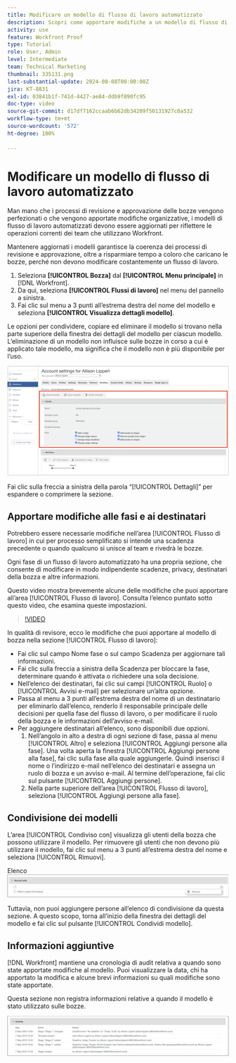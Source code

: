 ```yaml
---
title: Modificare un modello di flusso di lavoro automatizzato
description: Scopri come apportare modifiche a un modello di flusso di lavoro di bozza automatico esistente in  [!DNL  Workfront].
activity: use
feature: Workfront Proof
type: Tutorial
role: User, Admin
level: Intermediate
team: Technical Marketing
thumbnail: 335131.png
last-substantial-update: 2024-08-08T00:00:00Z
jira: KT-8831
exl-id: 03841b1f-741d-4427-ae84-ddb9f890fc95
doc-type: video
source-git-commit: d17df7162ccaab6b62db34209f50131927c0a532
workflow-type: tm+mt
source-wordcount: '572'
ht-degree: 100%

---
```


# Modificare un modello di flusso di lavoro automatizzato

Man mano che i processi di revisione e approvazione delle bozze vengono perfezionati o che vengono apportate modifiche organizzative, i modelli di flusso di lavoro automatizzati devono essere aggiornati per riflettere le operazioni correnti dei team che utilizzano Workfront.

Mantenere aggiornati i modelli garantisce la coerenza dei processi di revisione e approvazione, oltre a risparmiare tempo a coloro che caricano le bozze, perché non devono modificare costantemente un flusso di lavoro.

1. Seleziona **[!UICONTROL Bozza]** dal **[!UICONTROL Menu principale]** in [!DNL Workfront].
1. Da qui, seleziona **[!UICONTROL Flussi di lavoro]** nel menu del pannello a sinistra.
1. Fai clic sul menu a 3 punti all’estrema destra del nome del modello e seleziona **[!UICONTROL Visualizza dettagli modello]**.

Le opzioni per condividere, copiare ed eliminare il modello si trovano nella parte superiore della finestra dei dettagli del modello per ciascun modello. L’eliminazione di un modello non influisce sulle bozze in corso a cui è applicato tale modello, ma significa che il modello non è più disponibile per l’uso.

![Finestra Dettagli modello](assets/proof-system-setup-edit-templates-details-area.png)


Fai clic sulla freccia a sinistra della parola “[!UICONTROL Dettagli]” per espandere o comprimere la sezione.

## Apportare modifiche alle fasi e ai destinatari

Potrebbero essere necessarie modifiche nell’area [!UICONTROL Flusso di lavoro] in cui per processo semplificato si intende una scadenza precedente o quando qualcuno si unisce al team e rivedrà le bozze.

Ogni fase di un flusso di lavoro automatizzato ha una propria sezione, che consente di modificare in modo indipendente scadenze, privacy, destinatari della bozza e altre informazioni.

Questo video mostra brevemente alcune delle modifiche che puoi apportare all’area [!UICONTROL Flusso di lavoro]. Consulta l’elenco puntato sotto questo video, che esamina queste impostazioni.

>[!VIDEO](https://video.tv.adobe.com/v/3432613/?quality=12&learn=on&enablevpops&captions=ita)

In qualità di revisore, ecco le modifiche che puoi apportare al modello di bozza nella sezione [!UICONTROL Flusso di lavoro]:

* Fai clic sul campo Nome fase o sul campo Scadenza per aggiornare tali informazioni.
* Fai clic sulla freccia a sinistra della Scadenza per bloccare la fase, determinare quando è attivata o richiedere una sola decisione.
* Nell’elenco dei destinatari, fai clic sui campi [!UICONTROL Ruolo] o [!UICONTROL Avvisi e-mail] per selezionare un’altra opzione.
* Passa al menu a 3 punti all’estrema destra del nome di un destinatario per eliminarlo dall’elenco, renderlo il responsabile principale delle decisioni per quella fase del flusso di lavoro, o per modificare il ruolo della bozza e le informazioni dell’avviso e-mail.
* Per aggiungere destinatari all’elenco, sono disponibili due opzioni.
   1. Nell’angolo in alto a destra di ogni sezione di fase, passa al menu [!UICONTROL Altro] e seleziona [!UICONTROL Aggiungi persone alla fase]. Una volta aperta la finestra [!UICONTROL Aggiungi persone alla fase], fai clic sulla fase alla quale aggiungerle. Quindi inserisci il nome o l’indirizzo e-mail nell’elenco dei destinatari e assegna un ruolo di bozza e un avviso e-mail. Al termine dell’operazione, fai clic sul pulsante [!UICONTROL Aggiungi persone].
   1. Nella parte superiore dell’area [!UICONTROL Flusso di lavoro], seleziona [!UICONTROL Aggiungi persone alla fase].

## Condivisione dei modelli

L’area [!UICONTROL Condiviso con] visualizza gli utenti della bozza che possono utilizzare il modello. Per rimuovere gli utenti che non devono più utilizzare il modello, fai clic sul menu a 3 punti all’estrema destra del nome e seleziona [!UICONTROL Rimuovi].

Elenco ![[!UICONTROL Condiviso con]](assets/proof-system-setups-edit-template-shared-with.png)

Tuttavia, non puoi aggiungere persone all’elenco di condivisione da questa sezione. A questo scopo, torna all’inizio della finestra dei dettagli del modello e fai clic sul pulsante [!UICONTROL Condividi modello].

## Informazioni aggiuntive

[!DNL Workfront] mantiene una cronologia di audit relativa a quando sono state apportate modifiche al modello. Puoi visualizzare la data, chi ha apportato la modifica e alcune brevi informazioni su quali modifiche sono state apportate.

Questa sezione non registra informazioni relative a quando il modello è stato utilizzato sulle bozze.

![Elenco attività bozza](assets/proof-system-setups-edit-template-activity.png)
